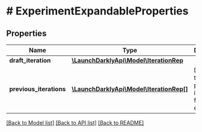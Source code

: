 # # ExperimentExpandableProperties

## Properties

Name | Type | Description | Notes
------------ | ------------- | ------------- | -------------
**draft_iteration** | [**\LaunchDarklyApi\Model\IterationRep**](IterationRep.md) |  | [optional]
**previous_iterations** | [**\LaunchDarklyApi\Model\IterationRep[]**](IterationRep.md) | Details on the previous iterations for this experiment. | [optional]

[[Back to Model list]](../../README.md#models) [[Back to API list]](../../README.md#endpoints) [[Back to README]](../../README.md)
